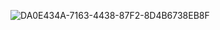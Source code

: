 ![DA0E434A-7163-4438-87F2-8D4B6738EB8F](https://github.com/antlerqueen/antlerqueen/assets/139755864/05d066f1-b1ab-4709-9317-53bac795f870)
